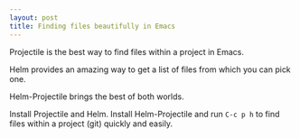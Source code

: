 ```yaml
---
layout: post
title: Finding files beautifully in Emacs
---
```


Projectile is the best way to find files within a project in Emacs.

Helm provides an amazing way to get a list of files from which you can pick one.

Helm-Projectile brings the best of both worlds.

Install Projectile and Helm. Install Helm-Projectile and run `C-c p h` to find files within a project (git) quickly and easily.